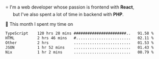 ⭐ I'm a web developer whose passion is frontend with <b>React</b>,<br/>
&nbsp; &nbsp; &nbsp; but I've also spent a lot of time in backend with <b>PHP</b>.

📅 This month I spent my time on

<!--START_SECTION:waka-->

```txt
TypeScript    120 hrs 28 mins #######################..   91.58 %
HTML          2 hrs 46 mins   #........................   02.11 %
Other         2 hrs           .........................   01.53 %
JSON          1 hr 52 mins    .........................   01.43 %
Nix           1 hr 2 mins     .........................   00.79 %
```

<!--END_SECTION:waka-->
